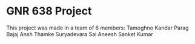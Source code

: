 # GNR 638 Project

This project was made in a team of 6 members:
Tamoghno Kandar
Parag Bajaj
Ansh Thamke
Suryadevara Sai Aneesh
Sanket Kumar

